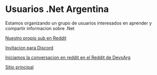 # Usuarios .Net Argentina

Estamos organizando un grupo de usuarios interesados en aprender y compartir informacion sobre .Net

[Nuestro propio sub en Reddit](https://www.reddit.com/r/dotNetAr/)

[Invitacion para Discord](https://discord.com/invite/x27VcjxWNU)

[Iniciamos la conversacion en reddit en el Reddit de DevsArg](https://www.reddit.com/r/devsarg/comments/vsasq3/buscando_desarrolladores_net_para_armar_un_grupo/)

[Sitio principal](https://usuarios.net.ar)
